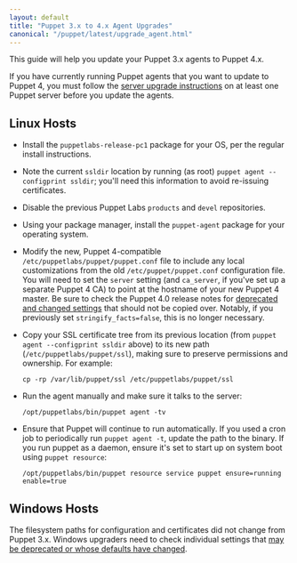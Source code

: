 ```yaml
---
layout: default
title: "Puppet 3.x to 4.x Agent Upgrades"
canonical: "/puppet/latest/upgrade_agent.html"
---
```


This guide will help you update your Puppet 3.x agents to Puppet 4.x.

If you have currently running Puppet agents that you want to update to Puppet 4, you must follow the [server upgrade instructions](server_upgrade.markdown) on at least one Puppet server before you update the agents. 

## Linux Hosts

* Install the `puppetlabs-release-pc1` package for your OS, per the regular install instructions.
* Note the current `ssldir` location by running (as root) `puppet agent --configprint ssldir`; you'll need this information to avoid re-issuing certificates.
* Disable the previous Puppet Labs `products` and `devel` repositories.
* Using your package manager, install the `puppet-agent` package for your operating system.
* Modify the new, Puppet 4-compatible `/etc/puppetlabs/puppet/puppet.conf` file to include any local customizations from the old `/etc/puppet/puppet.conf` configuration file. You will need to set the `server` setting (and `ca_server`, if you've set up a separate Puppet 4 CA) to point at the hostname of your new Puppet 4 master. Be sure to check the Puppet 4.0 release notes for [deprecated and changed settings](/puppet/4.0/release_notes.html#break-changed-defaults-for-settings) that should not be copied over. Notably, if you previously set `stringify_facts=false`, this is no longer necessary.  
* Copy your SSL certificate tree from its previous location (from `puppet agent --configprint ssldir` above) to its new path (`/etc/puppetlabs/puppet/ssl`), making sure to preserve permissions and ownership. For example:

    `cp -rp /var/lib/puppet/ssl /etc/puppetlabs/puppet/ssl`

* Run the agent manually and make sure it talks to the server:

    `/opt/puppetlabs/bin/puppet agent -tv`

* Ensure that Puppet will continue to run automatically. If you used a cron job to periodically run `puppet agent -t`, update the path to the binary. If you run puppet as a daemon, ensure it's set to start up on system boot using `puppet resource`:

    `/opt/puppetlabs/bin/puppet resource service puppet ensure=running enable=true`

## Windows Hosts

The filesystem paths for configuration and certificates did not change from Puppet 3.x. Windows upgraders need to check individual settings that [may be deprecated or whose defaults have changed](/puppet/4.0/release_notes.html#break-changed-defaults-for-settings).
